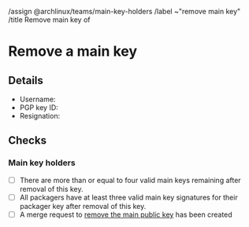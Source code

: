 <!--
This template is used when an existing main PGP public key needs to be removed
from the distribution's keyring.
It is used by users with a valid main key or the holder of the revocation
certificate of the main key that is about to be removed.

NOTE: All comment sections with a MODIFY note need to be edited. All checkboxes
in the "Check" section labeled as "Main key holders" need to be checked for the
accompanying merge request to be merged.
-->
/assign @archlinux/teams/main-key-holders
/label ~"remove main key"
/title Remove main key of <!-- MODIFY: Add main key holder's username -->
<!--
Please do not remove the above quick actions, which automatically label the
issue and assign relevant users.
-->

# Remove a main key

## Details

- Username: <!-- MODIFY: Add the @-prefixed username -->
- PGP key ID: <!-- MODIFY: Add the output of `gpg --keyid-format long --list-key <MAIN KEY UID> | sed -n '2p' | tr -d ' '` here -->
- Resignation: <!-- MODIFY: Link to resignation of key holder -->

## Checks

### Main key holders

- [ ] There are more than or equal to four valid main keys remaining after
  removal of this key.
- [ ] All packagers have at least three valid main key signatures for their
  packager key after removal of this key.
- [ ] A merge request to [remove the main public
  key](https://gitlab.archlinux.org/archlinux/archlinux-keyring/-/wikis/workflows/remove-a-main-key)
  has been created
